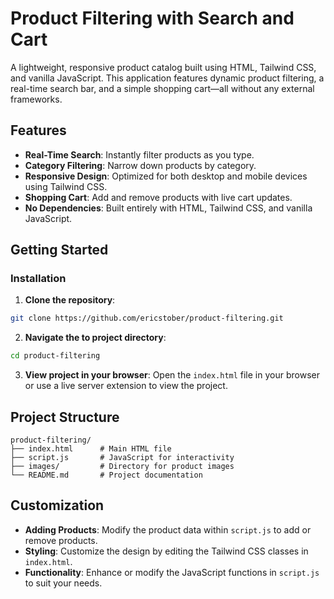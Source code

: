 # Product Filtering with Search and Cart

A lightweight, responsive product catalog built using HTML, Tailwind CSS, and vanilla JavaScript. This application features dynamic product filtering, a real-time search bar, and a simple shopping cart—all without any external frameworks.

## Features

- **Real-Time Search**: Instantly filter products as you type.
- **Category Filtering**: Narrow down products by category.
- **Responsive Design**: Optimized for both desktop and mobile devices using Tailwind CSS.
- **Shopping Cart**: Add and remove products with live cart updates.
- **No Dependencies**: Built entirely with HTML, Tailwind CSS, and vanilla JavaScript.

## Getting Started

### Installation

1. **Clone the repository**:

```bash
git clone https://github.com/ericstober/product-filtering.git
```

2. **Navigate the to project directory**:

```bash
cd product-filtering
```

3. **View project in your browser**:
   Open the `index.html` file in your browser or use a live server extension to view the project.

## Project Structure

```
product-filtering/
├── index.html      # Main HTML file
├── script.js       # JavaScript for interactivity
├── images/         # Directory for product images
└── README.md       # Project documentation
```

## Customization

- **Adding Products**: Modify the product data within `script.js` to add or remove products.
- **Styling**: Customize the design by editing the Tailwind CSS classes in `index.html`.
- **Functionality**: Enhance or modify the JavaScript functions in `script.js` to suit your needs.
